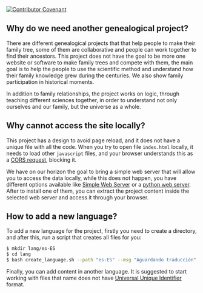 [![Contributor Covenant](https://img.shields.io/badge/Contributor%20Covenant-2.1-4baaaa.svg)](CODE_OF_CONDUCT.md)

## Why do we need another genealogical project?

There are different genealogical projects that that help people to make their family tree, some of them are collaborative and people can work together to find their ancestors. This project does not have the goal to be more one website or software to make family trees and compete with them, the main goal is to help the people to use the scientific method and understand how their family knowledge grew during the centuries. We also show family participation in historical moments.

In addition to family relationships, the project works on logic, through teaching different sciences together, in order to understand not only ourselves and our family, but the universe as a whole.

## Why cannot access the site locally?

This project has a design to avoid page reload, and it does not have a unique file with all the code. When you try to open file `index.html` locally, it needs to load other `javascript` files, and your browser understands this as a [CORS request](https://developer.mozilla.org/en-US/docs/Web/HTTP/CORS/Errors/CORSRequestNotHttp?utm_source=devtools&utm_medium=firefox-cors-errors&utm_campaign=default), blocking it.

We have on our horizon the goal to bring a simple web server that will allow you to access the data locally, while this does not happen, you have different options available like [Simple Web Server](https://simplewebserver.org/) or a [python web server](https://developer.mozilla.org/en-US/docs/Learn/Common_questions/Tools_and_setup/set_up_a_local_testing_server). After to install one of them, you can extract the project content inside the selected web server and access it through your browser.

## How to add a new language?

To add a new language for the project, firstly you need to create a directory, and after this, run a script that creates all files for you:

```sh
$ mkdir lang/es-ES
$ cd lang
$ bash create_language.sh --path "es-ES" --msg "Aguardando traducción"
```

Finally, you can add content in another language. It is suggested to start working with files that name does not have [Universal Unique Identifier](https://developer.mozilla.org/en-US/docs/Glossary/UUID) format.
